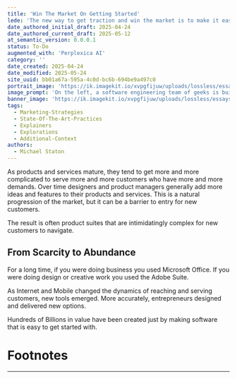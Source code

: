 ```yaml
---
title: 'Win The Market On Getting Started'
lede: 'The new way to get traction and win the market is to make it easy to get started.'
date_authored_initial_draft: 2025-04-24
date_authored_current_draft: 2025-05-12
at_semantic_version: 0.0.0.1
status: To-Do
augmented_with: 'Perplexica AI'
category: ''
date_created: 2025-04-24
date_modified: 2025-05-24
site_uuid: bb01a67a-595a-4c0d-bc6b-694be9a497c0
portrait_image: 'https://ik.imagekit.io/xvpgfijuw/uploads/lossless/essays/2025-05-04_portraitimage_Win-the-Market-on-Getting-Started_f40c75ff-7ad0-4cdf-b4b9-6ff9d96ca818_0SvWcndXN.jpg'
image_prompt: 'On the left, a software engineering team of geeks is building a bus from spare parts.  Parts are all over the ground, they have grease and sweat all over their faces and hands. The bus looks far from finished.  On the right, a bus is already built and new and fancy.  The bus door is open, and the same software engineering team characters are clean and calm, getting on the bus with a ticket in hand.'
banner_image: 'https://ik.imagekit.io/xvpgfijuw/uploads/lossless/essays/2025-05-04_bannerimage_Win-the-Market-on-Getting-Started_e53e0c43-0f5f-4052-a8ea-06a7bbd5ebc5_Bfkt547qJ.jpg'
tags:
  - Marketing-Strategies
  - State-Of-The-Art-Practices
  - Explainers
  - Explorations
  - Additional-Context
authors:
  - Michael Staton
---
```


As products and services mature, they tend to get more and more complicated to serve more and more customers who have more and more demands. Over time designers and product managers generally add more ideas and features to their products and services. This is a natural progression of the market, but it can be a barrier to entry for new customers. 

The result is often product suites that are intimidatingly complex for new customers to navigate. 

## From Scarcity to Abundance

For a long time, if you were doing business you used Microsoft Office. If you were doing design or creative work you used the Adobe Suite. 

As Internet and Mobile changed the dynamics of reaching and serving customers, new tools emerged. More accurately, entrepreneurs designed and delivered new options.  

Hundreds of Billions in value have been created just by making software that is easy to get started with.  

# Footnotes
***
